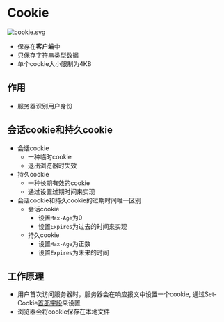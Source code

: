 # Cookie

![cookie.svg](Cookie.svg)

- 保存在**客户端**中
- 只保存字符串类型数据
- 单个cookie大小限制为4KB

## 作用

- 服务器识别用户身份

## 会话cookie和持久cookie

- 会话cookie
  - 一种临时cookie
  - 退出浏览器时失效
- 持久cookie
  - 一种长期有效的cookie
  - 通过设置过期时间来实现
- 会话cookie和持久cookie的过期时间唯一区别
  - 会话cookie
    - 设置`Max-Age`为0
    - 设置`Expires`为过去的时间来实现
  - 持久cookie
    - 设置`Max-Age`为正数
    - 设置`Expires`为未来的时间

## 工作原理

- 用户首次访问服务器时，服务器会在响应报文中设置一个cookie, 通过Set-Cookie[首部字段](Http_Response_Message.md)来设置
- 浏览器会将cookie保存在本地文件

